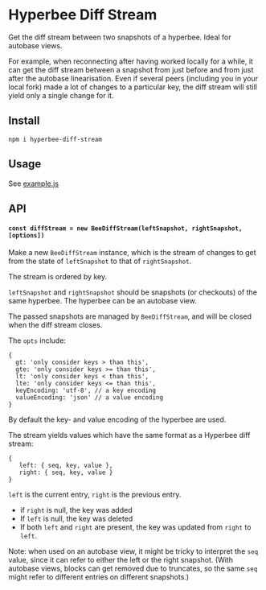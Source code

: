 # Hyperbee Diff Stream

Get the diff stream between two snapshots of a hyperbee. Ideal for autobase views.

For example, when reconnecting after having worked locally for a while,
it can get the diff stream between a snapshot from just before and from just after the autobase linearisation.
Even if several peers (including you in your local fork) made a lot of changes to a particular key, the diff stream will still yield only a single change for it.

## Install
`npm i hyperbee-diff-stream`

## Usage
See [example.js](./example.js)

## API

#### `const diffStream = new BeeDiffStream(leftSnapshot, rightSnapshot, [options])`

Make a new `BeeDiffStream` instance, which is the stream of changes to get from the state of `leftSnapshot` to that of `rightSnapshot`.

The stream is ordered by key.

`leftSnapshot` and `rightSnapshot` should be snapshots (or checkouts) of the same hyperbee. The hyperbee can be an autobase view.

The passed snapshots are managed by `BeeDiffStream`, and will be closed when the diff stream closes.

The `opts` include:

```
{
  gt: 'only consider keys > than this',
  gte: 'only consider keys >= than this',
  lt: 'only consider keys < than this',
  lte: 'only consider keys <= than this',
  keyEncoding: 'utf-8', // a key encoding
  valueEncoding: 'json' // a value encoding
}
```
By default the key- and value encoding of the hyperbee are used.

The stream yields values which have the same format as a Hyperbee diff stream:

```
{
   left: { seq, key, value },
   right: { seq, key, value }
}
```

`left` is the current entry, `right` is the previous entry.

- if `right` is null, the key was added
- If `left` is null, the key was deleted
- If both `left` and `right` are present, the key was updated from `right` to `left`.

Note: when used on an autobase view, it might be tricky to interpret the `seq` value,
since it can refer to either the left or the right snapshot.
(With autobase views, blocks can get removed due to truncates, so the same `seq` might refer to different entries on different snapshots.)
